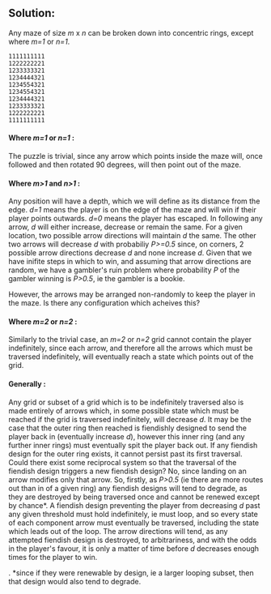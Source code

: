 ## Solution:

Any maze of size *m* x *n* can be broken down into concentric rings, except where *m=1* or *n=1*.
```
1111111111
1222222221
1233333321
1234444321
1234554321
1234554321
1234444321
1233333321
1222222221
1111111111

```
#### Where *m=1* or *n=1* :
The puzzle is trivial, since any arrow which points inside the maze will, once followed and then rotated 90 degrees, will then point out of the maze.

#### Where *m>1* and *n>1* :
Any position will have a depth, which we will define as its distance from the edge. *d=1* means the player is on the edge of the maze and will win if their player points outwards. *d=0* means the player has escaped.
In following any arrow, *d* will either increase, decrease or remain the same.
For a given location, two possible arrow directions will maintain *d* the same. The other two arrows will decrease *d* with probabiliy *P>=0.5* since, on corners, 2 possible arrow directions decrease *d* and none increase *d*.
Given that we have inifite steps in which to win, and assuming that arrow directions are random, we have a gambler's ruin problem where probability *P* of the gambler winning is *P>0.5*, ie the gambler is a bookie.

However, the arrows may be arranged non-randomly to keep the player in the maze. Is there any configuration which acheives this?

#### Where *m=2* or *n=2* :
Similarly to the trivial case, an *m=2* or *n=2* grid cannot contain the player indefinitely, since each arrow, and therefore all the arrows which must be traversed indefinitely, will eventually reach a state which points out of the grid.

#### Generally :
Any grid or subset of a grid which is to be indefinitely traversed also is made entirely of arrows which, in some possible state which must be reached if the grid is traversed indefinitely, will decrease *d*.
It may be the case that the outer ring then reached is fiendishly designed to send the player back in (eventually increase *d*), however this inner ring (and any further inner rings) must eventually spit the player back out. If any fiendish design for the outer ring exists, it cannot persist past its first traversal.
Could there exist some reciprocal system so that the traversal of the fiendish design triggers a new fiendish design? No, since landing on an arrow modifies only that arrow. So, firstly, as *P>0.5* (ie there are more routes out than in of a given ring) any fiendish designs will tend to degrade, as they are destroyed by being traversed once and cannot be renewed except by chance*. A fiendish design preventing the player from decreasing *d* past any given threshold must hold indefinitely, ie must loop, and so every state of each component arrow must eventually be traversed, including the state which leads out of the loop. The arrow directions will tend, as any attempted fiendish design is destroyed, to arbitrariness, and with the odds in the player's favour, it is only a matter of time before *d* decreases enough times for the player to win.


. *since if they were renewable by design, ie a larger looping subset, then that design would also tend to degrade.

